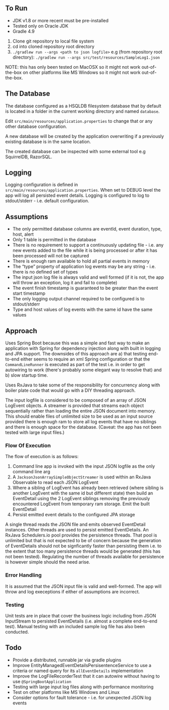 ## To Run

* JDK v1.8 or more recent must be pre-installed 
* Tested only on Oracle JDK
* Gradle 4.9

1. Clone git repository to local file system
2. cd into cloned repository root directory
3. `./gradlew run --args <path to json logfile>` e.g (from repository root directory): `./gradlew run --args src/test/resources/SampleLog1.json`

NOTE: this has only been tested on MacOSX so it might not work out-of-the-box on other platforms like MS Windows so it 
might not work out-of-the-box. 

## The Database

The database configured as a HSQLDB filesystem database that by default is located in a folder in the current working 
directory and named `database`.

Edit `src/main/resources/application.properties` to change that or any other database configuration.

A new database will be created by the application overwriting if a previously existing database is in the same location.

The created database can be inspected with some external tool e.g SquirrelDB, RazorSQL.

## Logging

Logging configuration is defined in `src/main/resources/application.properties`. When set to DEBUG level the app will
log all persisted event details. Logging is configured to log to stdout/stderr - i.e. default configuration.

## Assumptions

* The only permitted database columns are eventId, event duration, type, host, alert
* Only 1 table is permitted in the database
* There is no requirement to support a continuously updating file - i.e. any new events added to the file while it is being processed or after it has been processed will not be captured
* There is enough ram available to hold all partial events in memory
* The “type” property of application log events may be any string - i.e. there is no defined set of types
* The input json log file is always valid and well formed (if it is not, the app will throw an exception, log it and fail to complete)
* The event finish timestamp is guaranteed to be greater than the event start timestamp
* The only logging output channel required to be configured is to stdout/stderr
* Type and host values of log events with the same id have the same values


## Approach

Uses Spring Boot because this was a simple and fast way to make an application with Spring for dependency injection along
with built in logging and JPA support. The downsides of this approach are a) that testing end-to-end either seems to require
an xml Spring configuration or that the `CommandLineRunner` is executed as part of the test i.e. in order to 
get autowiring to work (there's probably some elegant way to resolve that) and b) slow startup time.

Uses RxJava to take some of the responsibility for concurrency along with boiler plate code that would go with
a DIY threading approach.

The input logfile is considered to be composed of an array of JSON LogEvent objects. A streamer is provided that 
streams each object sequentially rather than loading the entire JSON document into memory. This should 
enable files of unlimited size to be used as an input source provided there is enough ram to store all
log events that have no siblings and there is enough space for the database. (Caveat: the app has not been
tested with large input files.)

### Flow Of Execution

The flow of execution is as follows:

1. Command line app is invoked with the input JSON logfile as the only command line arg
2. A `JacksonJsonArraySimpleObjectStreamer` is used within an RxJava Observable to read each JSON LogEvent
3. Where a sibling of LogEvent has already been retrieved (where sibling is another LogEvent with the same id
but different state) then build an EventDetail using the 2 LogEvent siblings removing the previously encountered LogEvent
from temporary ram storage. Emit the built EventDetail
4. Persist emitted event details to the configured JPA storage

A single thread reads the JSON file and emits observed EventDetail instances. Other threads are used to persist
emitted EventDetails. An RxJava Schedulers.io pool provides the persistence threads. That pool is unlimited but
that is not expected to be of concern because the generation of EventDetails should not be signficantly faster
than persisting them i.e. to the extent that too many persistence threads would be generated (this has not been tested).
Regulating the number of threads available for persistence is however simple should the need arise.

### Error Handling

It is assumed that the JSON input file is valid and well-formed. The app will throw and log execeptions if
either of assumptions are incorrect.

### Testing

Unit tests are in place that cover the business logic including from JSON InputStream to persisted EventDetails
(i.e. almost a complete end-to-end test). Manual testing with an included sample log file has also been conducted. 

## Todo

* Provide a distributed, runnable jar via gradle plugins
* Improve EntityManagedEventDetailsPersisentenceService to use a criteria or named query for its `allEventDetails`
implementation
* Improve the LogFileRecorderTest that it can autowire without having to use `@SpringBootApplication`
* Testing with large input log files along with performance monitoring
* Test on other platforms like MS Windows and Linux
* Consider options for fault tolerance - i.e. for unexpected JSON log events




